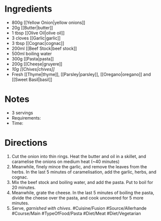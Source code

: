 # Ingredients
- 800g [[Yellow Onion|yellow onions]]
- 20g [[Butter|butter]]
- 1 tbsp [[Olive Oil|olive oil]]
- 3 cloves [[Garlic|garlic]]
- 3 tbsp [[Cognac|cognac]]
- 200ml [[Beef Stock|beef stock]]
- 500ml boiling water
- 300g [[Pasta|pasta]]
- 200g [[Cheese|gruyere]]
- *10g [[Chives|chives]]*
- Fresh [[Thyme|thyme]], [[Parsley|parsley]], [[Oregano|oregano]] and [[Sweet Basil|basil]]
# Notes
- 3 servings
- Requirements:
- Time: 
# Directions
1. Cut the onion into thin rings. Heat the butter and oil in a skillet, and caramelise the onions on medium heat (~40 minutes)
2. Meanwhile, finely mince the garlic, and remove the leaves from the herbs. In the last 5 minutes of caramelisation, add the garlic, herbs, and cognac.
3. Mix the beef stock and boiling water, and add the pasta. Put to boil for 20 minutes.
4. Meanwhile, grate the cheese. In the last 5 minutes of boiling the pasta, divide the cheese over the pasta, and cook uncovered for 5 more minutes.
5. Serve, *garnished with chives*.
#Cuisine/Fusion #Source/Allerhande #Course/Main #TypeOfFood/Pasta #Diet/Meat #Diet/Vegetarian  